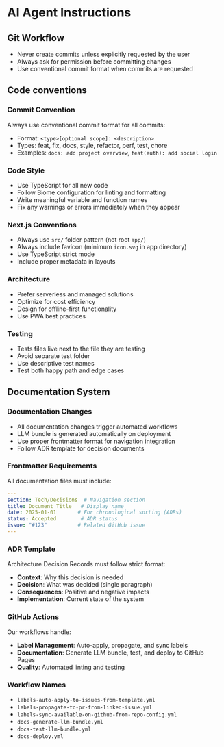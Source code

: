 # AI Agent Instructions

## Git Workflow
- Never create commits unless explicitly requested by the user
- Always ask for permission before committing changes
- Use conventional commit format when commits are requested

## Code conventions

### Commit Convention
Always use conventional commit format for all commits:
- Format: `<type>[optional scope]: <description>`
- Types: feat, fix, docs, style, refactor, perf, test, chore
- Examples: `docs: add project overview`, `feat(auth): add social login`

### Code Style
- Use TypeScript for all new code
- Follow Biome configuration for linting and formatting
- Write meaningful variable and function names
- Fix any warnings or errors immediately when they appear

### Next.js Conventions
- Always use `src/` folder pattern (not root `app/`)
- Always include favicon (minimum `icon.svg` in app directory)
- Use TypeScript strict mode
- Include proper metadata in layouts

### Architecture
- Prefer serverless and managed solutions
- Optimize for cost efficiency
- Design for offline-first functionality
- Use PWA best practices

### Testing
- Tests files live next to the file they are testing
- Avoid separate test folder
- Use descriptive test names
- Test both happy path and edge cases

## Documentation System

### Documentation Changes
- All documentation changes trigger automated workflows
- LLM bundle is generated automatically on deployment
- Use proper frontmatter format for navigation integration
- Follow ADR template for decision documents

### Frontmatter Requirements
All documentation files must include:
```yaml
---
section: Tech/Decisions  # Navigation section
title: Document Title   # Display name
date: 2025-01-01       # For chronological sorting (ADRs)
status: Accepted        # ADR status
issue: "#123"          # Related GitHub issue
---
```

### ADR Template
Architecture Decision Records must follow strict format:
- **Context**: Why this decision is needed
- **Decision**: What was decided (single paragraph)
- **Consequences**: Positive and negative impacts
- **Implementation**: Current state of the system

### GitHub Actions
Our workflows handle:
- **Label Management**: Auto-apply, propagate, and sync labels
- **Documentation**: Generate LLM bundle, test, and deploy to GitHub Pages
- **Quality**: Automated linting and testing

### Workflow Names
- `labels-auto-apply-to-issues-from-template.yml`
- `labels-propagate-to-pr-from-linked-issue.yml`
- `labels-sync-available-on-github-from-repo-config.yml`
- `docs-generate-llm-bundle.yml`
- `docs-test-llm-bundle.yml`
- `docs-deploy.yml`
